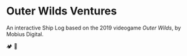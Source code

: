 # Outer Wilds Ventures

An interactive Ship Log based on the 2019 videogame _Outer Wilds_, by Mobius Digital.

🏕 🚀
